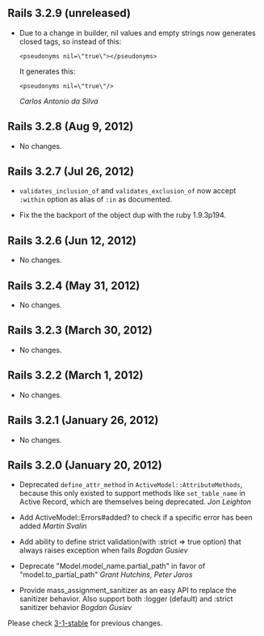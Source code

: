 ## Rails 3.2.9 (unreleased)

*   Due to a change in builder, nil values and empty strings now generates
    closed tags, so instead of this:

        <pseudonyms nil=\"true\"></pseudonyms>

    It generates this:

        <pseudonyms nil=\"true\"/>

    *Carlos Antonio da Silva*

## Rails 3.2.8 (Aug 9, 2012) ##

*   No changes.

## Rails 3.2.7 (Jul 26, 2012) ##

* `validates_inclusion_of` and `validates_exclusion_of` now accept `:within` option as alias of `:in` as documented.

* Fix the the backport of the object dup with the ruby 1.9.3p194.

## Rails 3.2.6 (Jun 12, 2012) ##

*   No changes.

## Rails 3.2.4 (May 31, 2012) ##

*   No changes.

## Rails 3.2.3 (March 30, 2012) ##

*   No changes.


## Rails 3.2.2 (March 1, 2012) ##

*   No changes.


## Rails 3.2.1 (January 26, 2012) ##

*   No changes.


## Rails 3.2.0 (January 20, 2012) ##

*   Deprecated `define_attr_method` in `ActiveModel::AttributeMethods`, because this only existed to
    support methods like `set_table_name` in Active Record, which are themselves being deprecated. *Jon Leighton*

*   Add ActiveModel::Errors#added? to check if a specific error has been added *Martin Svalin*

*   Add ability to define strict validation(with :strict => true option) that always raises exception when fails *Bogdan Gusiev*

*   Deprecate "Model.model_name.partial_path" in favor of "model.to_partial_path" *Grant Hutchins, Peter Jaros*

*   Provide mass_assignment_sanitizer as an easy API to replace the sanitizer behavior. Also support both :logger (default) and :strict sanitizer behavior *Bogdan Gusiev*

Please check [3-1-stable](https://github.com/rails/rails/blob/3-1-stable/activemodel/CHANGELOG.md) for previous changes.
